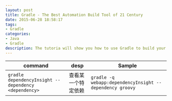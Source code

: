 ```yaml
---
layout: post
title: Gradle - The Best Automation Build Tool of 21 Century
date: 2015-06-28 18:58:17
tags:
- Gradle
categories: 
- Java
- Gradle
description: The tutoria will show you how to use Gradle to build your project.
---
```



|                    command                                |   desp                           |            Sample                                                             |
| --------------------------------------------------------- | -------------------------------- | ----------------------------------------------------------------------------- |
| `gradle dependencyInsight --dependency <dependency>`      | 查看某一个特定依赖                  | `gradle -q webapp:dependencyInsight --dependency groovy`                      |
